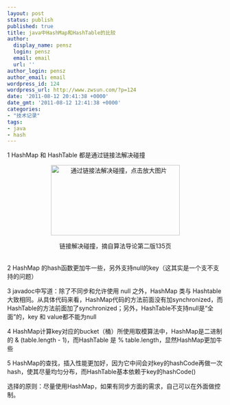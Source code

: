 ```yaml
---
layout: post
status: publish
published: true
title: java中HashMap和HashTable的比较
author:
  display_name: pensz
  login: pensz
  email: email
  url: ''
author_login: pensz
author_email: email
wordpress_id: 124
wordpress_url: http://www.zwsun.com/?p=124
date: '2011-08-12 20:41:38 +0000'
date_gmt: '2011-08-12 12:41:38 +0000'
categories:
- "技术记录"
tags:
- java
- hash
---
```

<p>1 HashMap 和 HashTable 都是通过链接法解决碰撞</p>
<p style="text-align: center;"><a href="http://www.zwsun.com/wp-content/uploads/2011/08/hashtable.png" target="_blank"><img class="aligncenter size-medium wp-image-125" title="hashtable" src="http://www.zwsun.com/wp-content/uploads/2011/08/hashtable-300x164.png" alt="通过链接法解决碰撞，点击放大图片" width="300" height="164" /></a></p>
<p style="text-align: center;">链接解决碰撞，摘自算法导论第二版135页</p>
<p><a href="http://www.zwsun.com/wp-content/uploads/2011/08/hashtable.png"></a><br />
2 HashMap 的hash函数更加牛一些，另外支持null的key（这其实是一个支不支持的问题）</p>
<p>3 javadoc中写道：除了不同步和允许使用 null 之外，HashMap 类与 Hashtable 大致相同。从具体代码来看，HashMap代码的方法前面没有加synchronized，而HashTable的方法前面加了synchronized；另外，HashTable不支持null是“全面”的，key 和 value都不能为null</p>
<p>4 HashMap计算key对应的bucket（桶）所使用取模算法中，HashMap是二进制的 &amp; (table.length - 1)，而HashTable 是 % table.length，显然HashMap更加牛些</p>
<p>5 HashMap的查找，插入性能更加好，因为它中间会对key的hashCode再做一次hash，使其尽量均匀分布，而HashTable基本依赖于key的hashCode()</p>
<p>选择的原则：尽量使用HashMap，如果有同步方面的需求，自己可以在外面做控制。</p>
